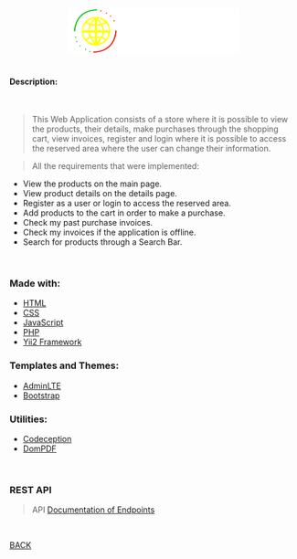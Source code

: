 <br>

<div align="center">
<img src="ReadMeImgs/logo.png" alt="drawing" width="300"/>
</div>

<br>

#### Description:

<br>

> This Web Application consists of a store where it is possible to view the products, their details, make purchases through the shopping cart, view invoices, register and login where it is possible to access the reserved area where the user can change their information.

> All the requirements that were implemented:

- View the products on the main page.
- View product details on the details page.
- Register as a user or login to access the reserved area.
- Add products to the cart in order to make a purchase.
- Check my past purchase invoices.
- Check my invoices if the application is offline.
- Search for products through a Search Bar.

<br>

### Made with:

- [HTML](https://www.w3schools.com/html/)
- [CSS](https://www.w3schools.com/css/)
- [JavaScript](https://www.w3schools.com/js/)
- [PHP](https://www.php.net/)
- [Yii2 Framework](https://www.yiiframework.com/)

### Templates and Themes:

- [AdminLTE](https://adminlte.io)
- [Bootstrap](https://getbootstrap.com)

### Utilities:

- [Codeception](https://codeception.com)
- [DomPDF](https://github.com/dompdf/dompdf)

 <br>

### REST API

> API [Documentation of Endpoints](https://github.com/RFCarreira33/PSI_PLSI_22-23/tree/development/projeto_final/backend/modules/api) <br>

<br>

[BACK](README.md)
